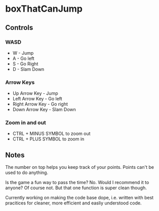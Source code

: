 # boxThatCanJump

## Controls

### WASD

- W - Jump
- A - Go left
- S - Go Right
- D - Slam Down

### Arrow Keys

- Up Arrow Key - Jump
- Left Arrow Key - Go left
- Right Arrow Key - Go right
- Down Arrow Key - Slam Down

### Zoom in and out

- CTRL + MINUS SYMBOL to zoom out
- CTRL + PLUS SYMBOL to zoom in

## Notes

The number on top helps you keep track of your points. Points can't be used to do anything.

Is the game a fun way to pass the time? No. Would I recommend it to anyone? Of course not. But that one function is super clean though.

Currently working on making the code base dope, i.e. written with best pracitices for cleaner, more efficient and easliy understood code.
